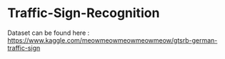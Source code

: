 # Traffic-Sign-Recognition
Dataset can be found here : https://www.kaggle.com/meowmeowmeowmeowmeow/gtsrb-german-traffic-sign
